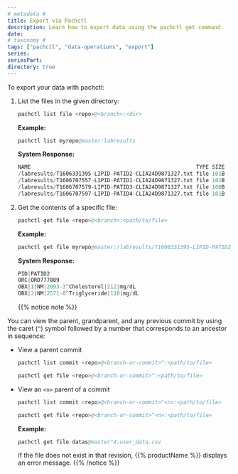 ```yaml
---
# metadata # 
title: Export via Pachctl
description: Learn how to export data using the pachctl get command. 
date: 
# taxonomy #
tags: ["pachctl", "data-operations", "export"]
series:
seriesPart:
directory: true
---
```

 
To export your data with pachctl:

1. List the files in the given directory:

      ```s
      pachctl list file <repo>@<branch>:<dir>
      ```

      **Example:**
      ```s
      pachctl list myrepo@master:labresults
      ```

      **System Response:**
      ```s
      NAME                                                    TYPE SIZE
      /labresults/T1606331395-LIPID-PATID2-CLIA24D9871327.txt file 101B
      /labresults/T1606707557-LIPID-PATID1-CLIA24D9871327.txt file 101B
      /labresults/T1606707579-LIPID-PATID3-CLIA24D9871327.txt file 100B
      /labresults/T1606707597-LIPID-PATID4-CLIA24D9871327.txt file 101B
      ```

1. Get the contents of a specific file:

      ```s
      pachctl get file <repo>@<branch>:<path/to/file>
      ```

      **Example:**
      ```s
      pachctl get file myrepo@master:/labresults/T1606331395-LIPID-PATID2-CLIA24D9871327.txt
      ```

      **System Response:**
      ```s
      PID|PATID2
      ORC|ORD777889
      OBX|1|NM|2093-3^Cholesterol|212|mg/dL
      OBX|2|NM|2571-8^Triglyceride|110|mg/dL
      ```

   {{% notice note %}}

You can view the parent, grandparent, and any previous commit by using the caret (`^`) symbol followed by a number that corresponds to an ancestor in sequence:

* View a parent commit
   ```s
   pachctl list commit <repo>@<branch-or-commit>^:<path/to/file>
   ```

   ```s
   pachctl get file <repo>@<branch-or-commit>^:<path/to/file>
   ```

* View an `<n>` parent of a commit
   ```s
   pachctl list commit <repo>@<branch-or-commit>^<n>:<path/to/file>
   ```

   ```s
   pachctl get file <repo>@<branch-or-commit>^<n>:<path/to/file>
   ```

   **Example:**
   ```s
   pachctl get file datas@master^4:user_data.csv
   ```

   If the file does not exist in that revision, {{% productName %}} displays an error message.
   {{% /notice %}}